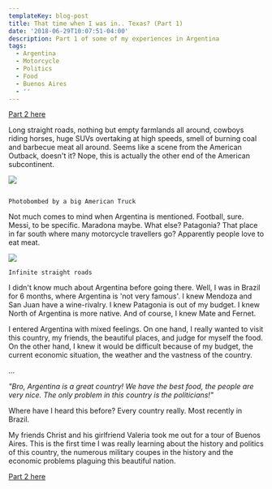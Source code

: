 ```yaml
---
templateKey: blog-post
title: That time when I was in.. Texas? (Part 1)
date: '2018-06-29T10:07:51-04:00'
description: Part 1 of some of my experiences in Argentina
tags:
  - Argentina
  - Motorcycle
  - Politics
  - Food
  - Buenos Aires
  - ''
---
```

[Part 2 here](https://rickypedia.life/blog/2018-07-06-that-time-when-i-was-in-texas-part-2/)

Long straight roads, nothing but empty farmlands all around, cowboys riding horses, huge SUVs overtaking at high speeds, smell of burning coal and barbecue meat all around. Seems like a scene from the American Outback, doesn't it? Nope, this is actually the other end of the American subcontinent.

![](/img/6.jpg)

```

Photobombed by a big American Truck

```
Not much comes to mind when Argentina is mentioned. Football, sure. Messi, to be specific. Maradona maybe. What else? Patagonia? That place in far south where many motorcycle travellers go? Apparently people love to eat meat.

![](/img/3.jpg)
```
Infinite straight roads
```


I didn't know much about Argentina before going there. Well, I was in Brazil for 6 months, where Argentina is 'not very famous'. I knew Mendoza and San Juan have a wine-rivalry. I knew Patagonia is out of my budget. I knew North of Argentina is more native. And of course, I knew Mate and Fernet.

I entered Argentina with mixed feelings. On one hand, I really wanted to visit this country, my friends, the beautiful places, and judge for myself the food. On the other hand, I knew it would be difficult because of my budget, the current economic situation, the weather and the vastness of the country.

...

_"Bro, Argentina is a great country! We have the best food, the people are very nice. The only problem in this country is the politicians!"_

Where have I heard this before? Every country really. Most recently in Brazil.

My friends Christ and his girlfriend Valeria took me out for a tour of Buenos Aires. This is the first time I was really learning about the history and politics of this country, the numerous military coupes in the history and the economic problems plaguing this beautiful nation.

[Part 2 here](https://rickypedia.life/blog/2018-07-06-that-time-when-i-was-in-texas-part-2/)
